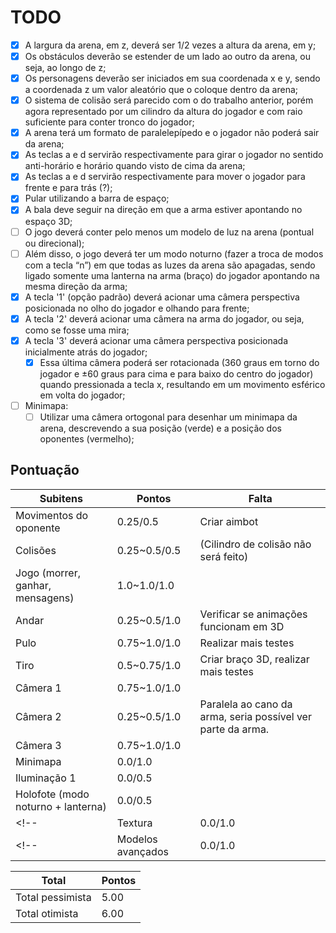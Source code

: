 # TODO

- [x] A largura da arena, em z, deverá ser 1/2 vezes a altura da arena, em y;
- [x] Os obstáculos deverão se estender de um lado ao outro da arena, ou seja, ao longo de z;
- [x] Os personagens deverão ser iniciados em sua coordenada x e y, sendo a coordenada z um valor aleatório que o coloque dentro da arena;
- [x] O sistema de colisão será parecido com o do trabalho anterior, porém agora representado por um cilindro da altura do jogador e com raio suficiente para conter tronco do jogador;
- [x] A arena terá um formato de paralelepípedo e o jogador não poderá sair da arena;
- [x] As teclas a e d servirão respectivamente para girar o jogador no sentido anti-horário e horário quando visto de cima da arena;
- [x] As teclas a e d servirão respectivamente para mover o jogador para frente e para trás (?);
- [x] Pular utilizando a barra de espaço;
- [x] A bala deve seguir na direção em que a arma estiver apontando no espaço 3D;
- [ ] O jogo deverá conter pelo menos um modelo de luz na arena (pontual ou direcional);
- [ ] Além disso, o jogo deverá ter um modo noturno (fazer a troca de modos com a tecla “n”) em que todas as luzes da arena são apagadas, sendo ligado somente uma lanterna na arma (braço) do jogador apontando na mesma direção da arma;
- [x] A tecla '1' (opção padrão) deverá acionar uma câmera perspectiva posicionada no olho do jogador e olhando para frente;
- [x] A tecla '2' deverá acionar uma câmera na arma do jogador, ou seja, como se fosse uma mira;
- [x] A tecla '3' deverá acionar uma câmera perspectiva posicionada inicialmente atrás do jogador;
   - [x] Essa última câmera poderá ser rotacionada (360 graus em torno do jogador e ±60 graus para cima e para baixo do centro do jogador) quando pressionada a tecla x, resultando em um movimento esférico em volta do jogador;
- [ ] Minimapa:
   - [ ] Utilizar uma câmera ortogonal para desenhar um minimapa da arena, descrevendo a sua posição (verde) e a posição dos oponentes (vermelho);

## Pontuação

|Subitens|Pontos|Falta|
|---|---|---|
|Movimentos do oponente|0.25/0.5|Criar aimbot|
|Colisões|0.25~0.5/0.5|(Cilindro de colisão não será feito)|
|Jogo (morrer, ganhar, mensagens)|1.0~1.0/1.0|
|Andar|0.25~0.5/1.0|Verificar se animações funcionam em 3D|
|Pulo|0.75~1.0/1.0|Realizar mais testes|
|Tiro|0.5~0.75/1.0|Criar braço 3D, realizar mais testes|
|Câmera 1|0.75~1.0/1.0||
|Câmera 2|0.25~0.5/1.0|Paralela ao cano da arma, seria possível ver parte da arma.|
|Câmera 3|0.75~1.0/1.0||
|Minimapa|0.0/1.0|
|Iluminação 1|0.0/0.5|
|Holofote (modo noturno + lanterna)|0.0/0.5|
<!-- |Textura|0.0/1.0| -->
<!-- |Modelos avançados|0.0/1.0| -->

|Total|Pontos|
|---|---|
|Total pessimista|5.00|
|Total otimista|6.00|

